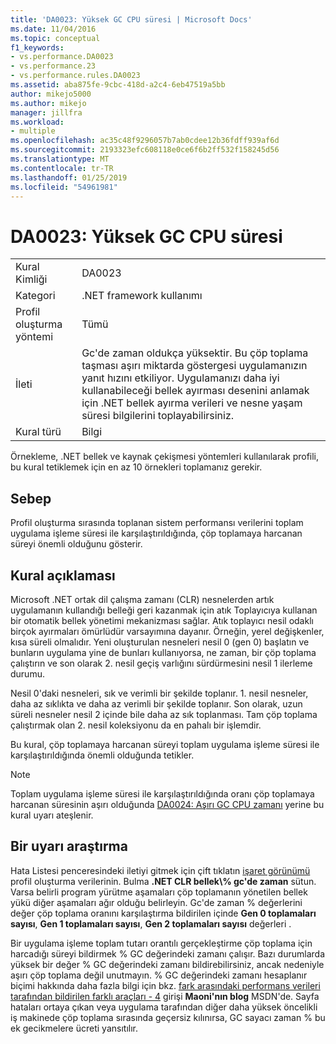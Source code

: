 ```yaml
---
title: 'DA0023: Yüksek GC CPU süresi | Microsoft Docs'
ms.date: 11/04/2016
ms.topic: conceptual
f1_keywords:
- vs.performance.DA0023
- vs.performance.23
- vs.performance.rules.DA0023
ms.assetid: aba875fe-9cbc-418d-a2c4-6eb47519a5bb
author: mikejo5000
ms.author: mikejo
manager: jillfra
ms.workload:
- multiple
ms.openlocfilehash: ac35c48f9296057b7ab0cdee12b36fdff939af6d
ms.sourcegitcommit: 2193323efc608118e0ce6f6b2ff532f158245d56
ms.translationtype: MT
ms.contentlocale: tr-TR
ms.lasthandoff: 01/25/2019
ms.locfileid: "54961981"
---
```

# <a name="da0023-high-gc-cpu-time"></a>DA0023: Yüksek GC CPU süresi

|||  
|-|-|  
|Kural Kimliği|DA0023|  
|Kategori|.NET framework kullanımı|  
|Profil oluşturma yöntemi|Tümü|  
|İleti|Gc'de zaman oldukça yüksektir. Bu çöp toplama taşması aşırı miktarda göstergesi uygulamanızın yanıt hızını etkiliyor. Uygulamanızı daha iyi kullanabileceği bellek ayırması desenini anlamak için .NET bellek ayırma verileri ve nesne yaşam süresi bilgilerini toplayabilirsiniz.|  
|Kural türü|Bilgi|  

 Örnekleme, .NET bellek ve kaynak çekişmesi yöntemleri kullanılarak profili, bu kural tetiklemek için en az 10 örnekleri toplamanız gerekir.  

## <a name="cause"></a>Sebep  
 Profil oluşturma sırasında toplanan sistem performansı verilerini toplam uygulama işleme süresi ile karşılaştırıldığında, çöp toplamaya harcanan süreyi önemli olduğunu gösterir.  

## <a name="rule-description"></a>Kural açıklaması  
 Microsoft .NET ortak dil çalışma zamanı (CLR) nesnelerden artık uygulamanın kullandığı belleği geri kazanmak için atık Toplayıcıya kullanan bir otomatik bellek yönetimi mekanizması sağlar. Atık toplayıcı nesil odaklı birçok ayırmaları ömürlüdür varsayımına dayanır. Örneğin, yerel değişkenler, kısa süreli olmalıdır. Yeni oluşturulan nesneleri nesil 0 (gen 0) başlatın ve bunların uygulama yine de bunları kullanıyorsa, ne zaman, bir çöp toplama çalıştırın ve son olarak 2. nesil geçiş varlığını sürdürmesini nesil 1 ilerleme durumu.  

 Nesil 0'daki nesneleri, sık ve verimli bir şekilde toplanır. 1. nesil nesneler, daha az sıklıkta ve daha az verimli bir şekilde toplanır. Son olarak, uzun süreli nesneler nesil 2 içinde bile daha az sık toplanması. Tam çöp toplama çalıştırmak olan 2. nesil koleksiyonu da en pahalı bir işlemdir.  

 Bu kural, çöp toplamaya harcanan süreyi toplam uygulama işleme süresi ile karşılaştırıldığında önemli olduğunda tetikler.  

> [!NOTE]
>  Toplam uygulama işleme süresi ile karşılaştırıldığında oranı çöp toplamaya harcanan süresinin aşırı olduğunda [DA0024: Aşırı GC CPU zamanı](../profiling/da0024-excessive-gc-cpu-time.md) yerine bu kural uyarı ateşlenir.  

## <a name="how-to-investigate-a-warning"></a>Bir uyarı araştırma  
 Hata Listesi penceresindeki iletiyi gitmek için çift tıklatın [işaret görünümü](../profiling/marks-view.md) profil oluşturma verilerinin. Bulma **.NET CLR bellek\\% gc'de zaman** sütun. Varsa belirli program yürütme aşamaları çöp toplamanın yönetilen bellek yükü diğer aşamaları ağır olduğu belirleyin. Gc'de zaman % değerlerini değer çöp toplama oranını karşılaştırma bildirilen içinde **Gen 0 toplamaları sayısı**, **Gen 1 toplamaları sayısı**, **Gen 2 toplamaları sayısı** değerleri .  

 Bir uygulama işleme toplam tutarı orantılı gerçekleştirme çöp toplama için harcadığı süreyi bildirmek % GC değerindeki zamanı çalışır. Bazı durumlarda yüksek bir değer % GC değerindeki zamanı bildirebilirsiniz, ancak nedeniyle aşırı çöp toplama değil unutmayın. % GC değerindeki zamanı hesaplanır biçimi hakkında daha fazla bilgi için bkz. [fark arasındaki performans verileri tarafından bildirilen farklı araçları - 4](http://go.microsoft.com/fwlink/?LinkId=177863) girişi **Maoni'nın blog** MSDN'de. Sayfa hataları ortaya çıkan veya uygulama tarafından diğer daha yüksek öncelikli iş makinede çöp toplama sırasında geçersiz kılınırsa, GC sayacı zaman % bu ek gecikmelere ücreti yansıtılır.